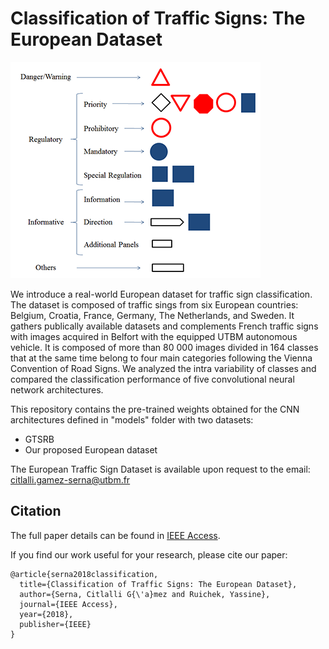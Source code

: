 # Classification of Traffic Signs: The European Dataset
![picture](Images/categories_small.png)

We introduce a real-world European dataset for traffic sign classification. The dataset is composed of traffic sings from six European countries: Belgium, Croatia, France, Germany, The Netherlands, and Sweden. It gathers publically available datasets and complements French traffic signs with images acquired in Belfort with the equipped UTBM autonomous vehicle. It is composed of more than 80 000 images divided in 164 classes that at the same time belong to four main categories following the Vienna Convention of Road Signs. We analyzed the intra variability of classes and compared the classification performance of five convolutional neural network architectures.

This repository contains the pre-trained weights obtained for the CNN architectures defined in "models" folder with two datasets:
- GTSRB 
- Our proposed European dataset

The European Traffic Sign Dataset is available upon request to the email: citlalli.gamez-serna@utbm.fr



## Citation

The full paper details can be found in [IEEE Access](https://ieeexplore.ieee.org/abstract/document/8558481).

If you find our work useful for your research, please cite our paper:
```
@article{serna2018classification,
  title={Classification of Traffic Signs: The European Dataset},
  author={Serna, Citlalli G{\'a}mez and Ruichek, Yassine},
  journal={IEEE Access},
  year={2018},
  publisher={IEEE}
}
```
